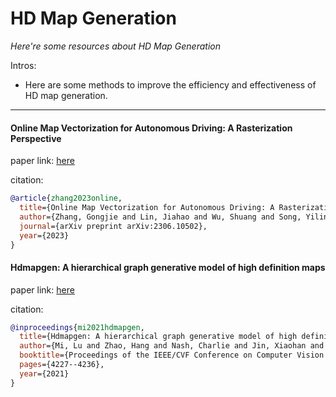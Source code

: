 # HD Map Generation
*Here're some resources about HD Map Generation*

Intros:
* Here are some methods to improve the efficiency and effectiveness of HD map generation.

---


#### Online Map Vectorization for Autonomous Driving: A Rasterization Perspective

paper link: [here](https://arxiv.org/pdf/2306.10502)

citation: 
```bibtex
@article{zhang2023online,
  title={Online Map Vectorization for Autonomous Driving: A Rasterization Perspective},
  author={Zhang, Gongjie and Lin, Jiahao and Wu, Shuang and Song, Yilin and Luo, Zhipeng and Xue, Yang and Lu, Shijian and Wang, Zuoguan},
  journal={arXiv preprint arXiv:2306.10502},
  year={2023}
}
```
    

#### Hdmapgen: A hierarchical graph generative model of high definition maps

paper link: [here](http://openaccess.thecvf.com/content/CVPR2021/papers/Mi_HDMapGen_A_Hierarchical_Graph_Generative_Model_of_High_Definition_Maps_CVPR_2021_paper.pdf)

citation: 
```bibtex
@inproceedings{mi2021hdmapgen,
  title={Hdmapgen: A hierarchical graph generative model of high definition maps},
  author={Mi, Lu and Zhao, Hang and Nash, Charlie and Jin, Xiaohan and Gao, Jiyang and Sun, Chen and Schmid, Cordelia and Shavit, Nir and Chai, Yuning and Anguelov, Dragomir},
  booktitle={Proceedings of the IEEE/CVF Conference on Computer Vision and Pattern Recognition},
  pages={4227--4236},
  year={2021}
}
```